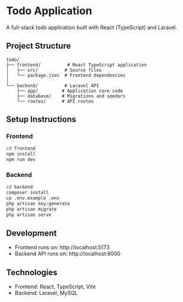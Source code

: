 # Todo Application

A full-stack todo application built with React (TypeScript) and Laravel.

## Project Structure

```
todo/
├── frontend/          # React TypeScript application
│   ├── src/          # Source files
│   └── package.json  # Frontend dependencies
│
└── backend/          # Laravel API
    ├── app/         # Application core code
    ├── database/    # Migrations and seeders
    └── routes/      # API routes
```

## Setup Instructions

### Frontend
```bash
cd frontend
npm install
npm run dev
```

### Backend
```bash
cd backend
composer install
cp .env.example .env
php artisan key:generate
php artisan migrate
php artisan serve
```

## Development

- Frontend runs on: http://localhost:5173
- Backend API runs on: http://localhost:8000

## Technologies

- Frontend: React, TypeScript, Vite
- Backend: Laravel, MySQL
